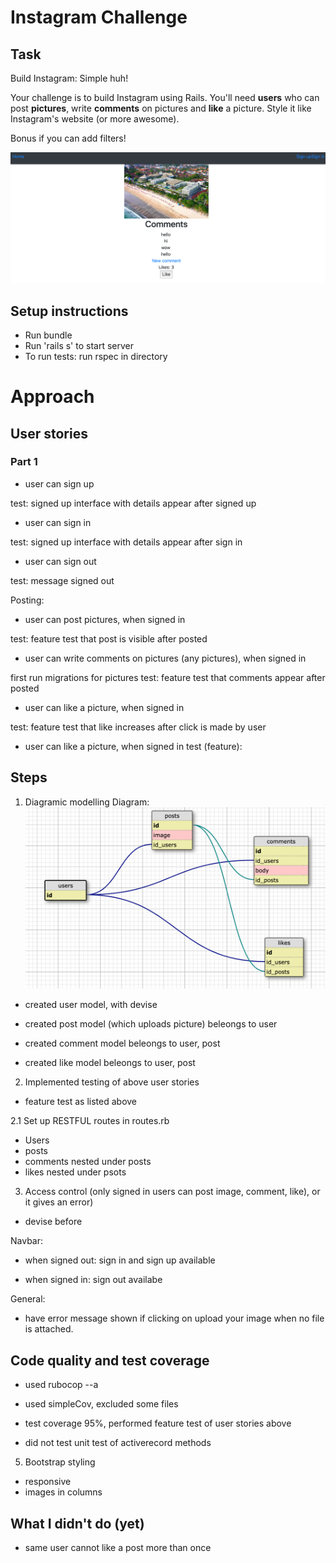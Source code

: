 Instagram Challenge
===================

## Task

Build Instagram: Simple huh!

Your challenge is to build Instagram using Rails. You'll need **users** who can post **pictures**, write **comments** on pictures and **like** a picture. Style it like Instagram's website (or more awesome).

Bonus if you can add filters!

![](app/assets/images/Screenshot1.png)


## Setup instructions 
- Run bundle
- Run 'rails s' to start server
- To run tests: run rspec in directory


# Approach

## User stories

### Part 1
- user can sign up

test: signed up interface with details appear after signed up

- user can sign in

test: signed up interface with details appear after sign in

- user can sign out

test: message signed out


Posting:
- user can post pictures, when signed in

test: feature test that post is visible after posted


- user can write comments on pictures (any pictures), when signed in

first run migrations for pictures
test: feature test that comments appear after posted


- user can like a picture, when signed in

test: feature test that like increases after click is made by user

- user can like a picture, when signed in
test (feature): 



## Steps
1. Diagramic modelling
Diagram:
![](app/assets/images/db.png)


- created user model, with devise



- created post model (which uploads picture)
beleongs to user


- created comment model
beleongs to user, post


- created like model 
beleongs to user, post



2. Implemented testing of above user stories
- feature test as listed above


2.1 Set up RESTFUL routes in routes.rb
- Users
- posts 
- comments nested under posts
- likes nested under psots





3. Access control 
(only signed in users can post image, comment, like), or it gives an error)
- devise before 

Navbar:
- when signed out: sign in and sign up available

- when signed in: sign out availabe


General:
- have error message shown if clicking on upload your image when no file is attached.


##  Code quality and test coverage
- used rubocop --a

- used simpleCov, excluded some files
- test coverage 95%, performed feature test of user stories above
- did not test unit test of activerecord methods



5. Bootstrap styling
- responsive
- images in columns




## What I didn't do (yet)

- same user cannot like a post more than once



